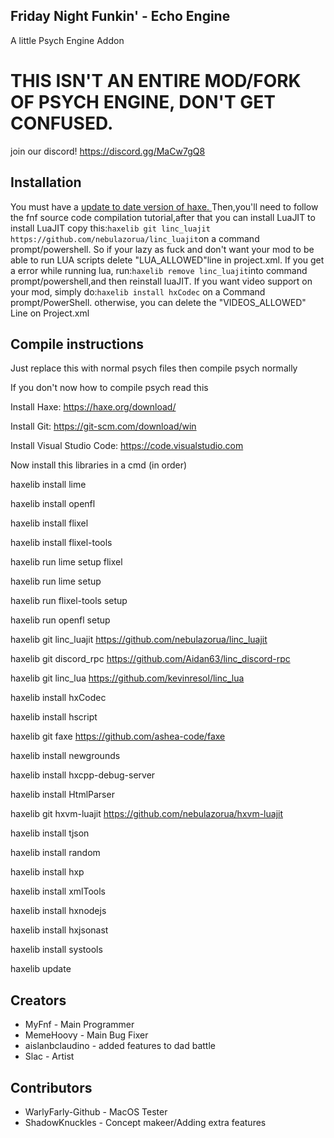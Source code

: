 ## Friday Night Funkin' - Echo Engine

A little Psych Engine Addon

# THIS ISN'T AN ENTIRE MOD/FORK OF PSYCH ENGINE, DON'T GET CONFUSED.

join our discord! https://discord.gg/MaCw7gQ8

## Installation
You must have a [ update to date version of haxe. ](https://haxe.org/download/)
Then,you'll need to follow the fnf source code compilation tutorial,after that you can install LuaJIT
to install LuaJIT copy this:`haxelib git linc_luajit https://github.com/nebulazorua/linc_luajit`on a command prompt/powershell.
So if your lazy as fuck and don't want your mod to be able to run LUA scripts delete "LUA_ALLOWED"line in project.xml.
If you get a error while running lua, run:`haxelib remove linc_luajit`into command prompt/powershell,and then reinstall luaJIT.
If you want video support on your mod, simply do:`haxelib install hxCodec` on a Command prompt/PowerShell.
otherwise, you can delete the "VIDEOS_ALLOWED" Line on Project.xml

## Compile instructions

Just replace this with normal psych files then compile psych normally

If you don't now how to compile psych read this

Install Haxe: https://haxe.org/download/

Install Git: https://git-scm.com/download/win

Install Visual Studio Code: https://code.visualstudio.com

Now install this libraries in a cmd (in order)

haxelib install lime

haxelib install openfl

haxelib install flixel

haxelib install flixel-tools

haxelib run lime setup flixel

haxelib run lime setup

haxelib run flixel-tools setup

haxelib run openfl setup

haxelib git linc_luajit https://github.com/nebulazorua/linc_luajit

haxelib git discord_rpc https://github.com/Aidan63/linc_discord-rpc

haxelib git linc_lua https://github.com/kevinresol/linc_lua

haxelib install hxCodec

haxelib install hscript

haxelib git faxe https://github.com/ashea-code/faxe

haxelib install newgrounds

haxelib install hxcpp-debug-server

haxelib install HtmlParser

haxelib git hxvm-luajit https://github.com/nebulazorua/hxvm-luajit

haxelib install tjson

haxelib install random

haxelib install hxp

haxelib install xmlTools

haxelib install hxnodejs

haxelib install hxjsonast

haxelib install systools

haxelib update


## Creators
* MyFnf - Main Programmer
* MemeHoovy - Main Bug Fixer
* aislanbclaudino - added features to dad battle
* Slac - Artist
## Contributors

* WarlyFarly-Github - MacOS Tester
* ShadowKnuckles - Concept makeer/Adding extra features
